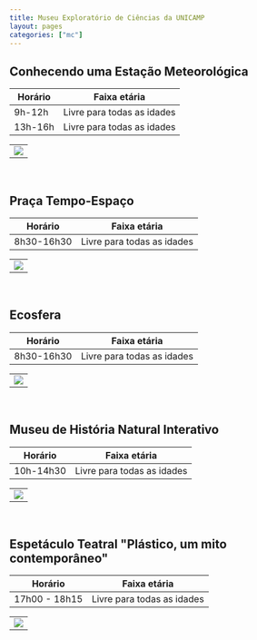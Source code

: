 ```yaml
---
title: Museu Exploratório de Ciências da UNICAMP
layout: pages
categories: ["mc"]
---
```


## Conhecendo uma Estação Meteorológica

| Horário | Faixa etária |
|---------|--------------|
| 9h-12h | Livre para todas as idades |
| 13h-16h | Livre para todas as idades |

<table><tr><td>
<a href="https://docs.google.com/document/d/e/2PACX-1vRxMEyWuO4DQnDW43l-hKRb2F7CFmbrgeixobIBIGfqF9Ubho6jXBaZMxKrCEFv1Quz31lZEglKb9mk/pub#id.8xyo2l512hrw"><img style="cursor:pointer" src="{{ site.baseurl }}/img/more.svg"></a>
</td></tr></table>

<br>

## Praça Tempo-Espaço

| Horário | Faixa etária |
|---------|--------------|
| 8h30-16h30 | Livre para todas as idades |

<table><tr><td>
<a href="https://docs.google.com/document/d/e/2PACX-1vRxMEyWuO4DQnDW43l-hKRb2F7CFmbrgeixobIBIGfqF9Ubho6jXBaZMxKrCEFv1Quz31lZEglKb9mk/pub#id.z0wr4kxt2zta"><img style="cursor:pointer" src="{{ site.baseurl }}/img/more.svg"></a>
</td></tr></table>

<br>

## Ecosfera

| Horário | Faixa etária |
|---------|--------------|
| 8h30-16h30 | Livre para todas as idades |

<table><tr><td>
<a href="https://docs.google.com/document/d/e/2PACX-1vRxMEyWuO4DQnDW43l-hKRb2F7CFmbrgeixobIBIGfqF9Ubho6jXBaZMxKrCEFv1Quz31lZEglKb9mk/pub#id.kf4a1efkg9ro"><img style="cursor:pointer" src="{{ site.baseurl }}/img/more.svg"></a>
</td></tr></table>

<br>

## Museu de História Natural Interativo

| Horário | Faixa etária |
|---------|--------------|
| 10h-14h30 | Livre para todas as idades |

<table><tr><td>
<a href="https://docs.google.com/document/d/e/2PACX-1vRxMEyWuO4DQnDW43l-hKRb2F7CFmbrgeixobIBIGfqF9Ubho6jXBaZMxKrCEFv1Quz31lZEglKb9mk/pub#id.vr2fdxq5xyz"><img style="cursor:pointer" src="{{ site.baseurl }}/img/more.svg"></a>
</td></tr></table>

<br>

## Espetáculo Teatral "Plástico, um mito contemporâneo"

| Horário | Faixa etária |
|---------|--------------|
| 17h00 - 18h15 | Livre para todas as idades |

<table><tr><td>
<a href="https://docs.google.com/document/d/e/2PACX-1vRxMEyWuO4DQnDW43l-hKRb2F7CFmbrgeixobIBIGfqF9Ubho6jXBaZMxKrCEFv1Quz31lZEglKb9mk/pub#id.wsejtnz6ece2"><img style="cursor:pointer" src="{{ site.baseurl }}/img/more.svg"></a>
</td></tr></table>
